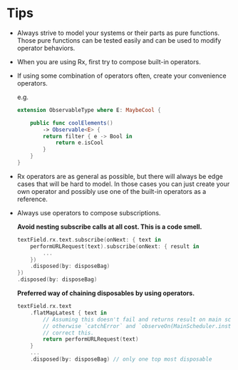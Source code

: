 Tips
====

* Always strive to model your systems or their parts as pure functions. Those pure functions can be tested easily and can be used to modify operator behaviors.
* When you are using Rx, first try to compose built-in operators.
* If using some combination of operators often, create your convenience operators.

    e.g.

    ```swift
    extension ObservableType where E: MaybeCool {

        public func coolElements()
            -> Observable<E> {
            return filter { e -> Bool in
                return e.isCool
            }
        }
    }
    ```

* Rx operators are as general as possible, but there will always be edge cases that will be hard to model. In those cases you can just create your own operator and possibly use one of the built-in operators as a reference.

* Always use operators to compose subscriptions.

  **Avoid nesting subscribe calls at all cost. This is a code smell.**

  ```swift
  textField.rx.text.subscribe(onNext: { text in
      performURLRequest(text).subscribe(onNext: { result in
          ...
      })
      .disposed(by: disposeBag)
  })
  .disposed(by: disposeBag)
  ```

  **Preferred way of chaining disposables by using operators.**

  ```swift
  textField.rx.text
      .flatMapLatest { text in
          // Assuming this doesn't fail and returns result on main scheduler,
          // otherwise `catchError` and `observeOn(MainScheduler.instance)` can be used to
          // correct this.
          return performURLRequest(text)
      }
      ...
      .disposed(by: disposeBag) // only one top most disposable
  ```
